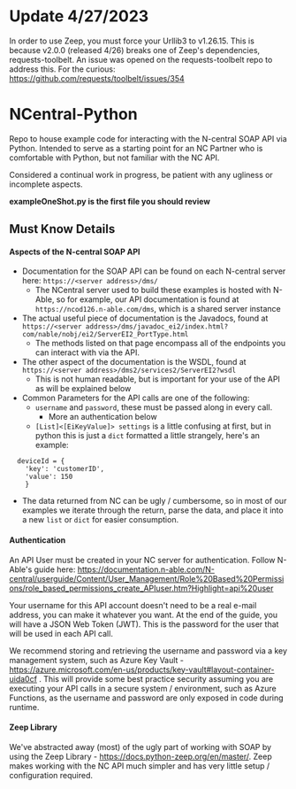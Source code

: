 # Update 4/27/2023
In order to use Zeep, you must force your Urllib3 to v1.26.15. This is because v2.0.0 (released 4/26) breaks one of Zeep's dependencies, requests-toolbelt. An issue was opened on the requests-toolbelt repo to address this. For the curious: https://github.com/requests/toolbelt/issues/354
 
# NCentral-Python
Repo to house example code for interacting with the N-central SOAP API via Python. Intended to serve as a starting point for an NC Partner who is comfortable with Python, but not familiar with the NC API.

Considered a continual work in progress, be patient with any ugliness or incomplete aspects.

**exampleOneShot.py is the first file you should review**

## Must Know Details

#### Aspects of the N-central SOAP API
- Documentation for the SOAP API can be found on each N-central server here: `https://<server address>/dms/`
	- The NCentral server used to build these examples is hosted with N-Able, so for example, our API documentation is found at `https://ncod126.n-able.com/dms`, which is a shared server instance
- The actual useful piece of documentation is the Javadocs, found at `https://<server address>/dms/javadoc_ei2/index.html?com/nable/nobj/ei2/ServerEI2_PortType.html`
	- The methods listed on that page encompass all of the endpoints you can interact with via the API.
- The other aspect of the documentation is the WSDL, found at `https://<server address>/dms2/services2/ServerEI2?wsdl`
	- This is not human readable, but is important for your use of the API as will be explained below
- Common Parameters for the API calls are one of the following:
	- `username` and `password`, these must be passed along in every call.
		- More an authentication below
	- `[List]<[EiKeyValue]> settings` is a little confusing at first, but in python this is just a `dict` formatted a little strangely, here's an example: 
```
  deviceId = {
    'key': 'customerID',
    'value': 150
    }
```
- The data returned from NC can be ugly / cumbersome, so in most of our examples we iterate through the return, parse the data, and place it into a new `list` or `dict` for easier consumption. 

#### Authentication

An API User must be created in your NC server for authentication. Follow N-Able's guide here: https://documentation.n-able.com/N-central/userguide/Content/User_Management/Role%20Based%20Permissions/role_based_permissions_create_APIuser.htm?Highlight=api%20user

Your username for this API account doesn't need to be a real e-mail address, you can make it whatever you want. At the end of the guide, you will have a JSON Web Token (JWT). This is the password for the user that will be used in each API call.

We recommend storing and retrieving the username and password via a key management system, such as Azure Key Vault - https://azure.microsoft.com/en-us/products/key-vault#layout-container-uida0cf . This will provide some best practice security assuming you are executing your API calls in a secure system / environment, such as Azure Functions, as the username and password are only exposed in code during runtime.

#### Zeep Library

We've abstracted away (most) of the ugly part of working with SOAP by using the Zeep Library - https://docs.python-zeep.org/en/master/. Zeep makes working with the NC API much simpler and has very little setup / configuration required. 
